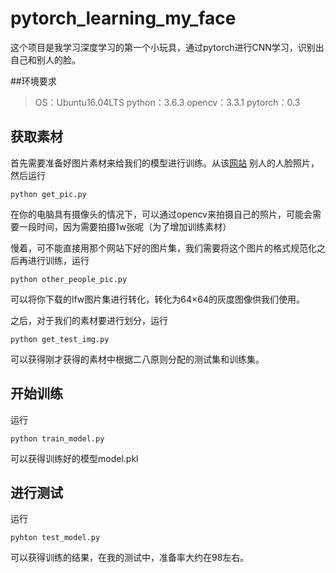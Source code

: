 # pytorch_learning_my_face
这个项目是我学习深度学习的第一个小玩具，通过pytorch进行CNN学习，识别出自己和别人的脸。

##环境要求
>OS：Ubuntu16.04LTS 
>python：3.6.3
>opencv：3.3.1
>pytorch：0.3

## 获取素材
首先需要准备好图片素材来给我们的模型进行训练。从该[网站](http://vis-www.cs.umass.edu/lfw/) 别人的人脸照片，然后运行

```shell
python get_pic.py
```

在你的电脑具有摄像头的情况下，可以通过opencv来拍摄自己的照片，可能会需要一段时间，因为需要拍摄1w张呢（为了增加训练素材）

慢着，可不能直接用那个网站下好的图片集，我们需要将这个图片的格式规范化之后再进行训练，运行

```shell
python other_people_pic.py
```

可以将你下载的lfw图片集进行转化，转化为64×64的灰度图像供我们使用。

之后，对于我们的素材要进行划分，运行

```shell
python get_test_img.py
```

可以获得刚才获得的素材中根据二八原则分配的测试集和训练集。

## 开始训练

运行

```shell
python train_model.py
```

可以获得训练好的模型model.pkl

## 进行测试

运行

```shell
pyhton test_model.py
```

可以获得训练的结果，在我的测试中，准备率大约在98左右。

